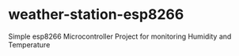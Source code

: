 # weather-station-esp8266
Simple esp8266 Microcontroller Project for monitoring Humidity and Temperature
